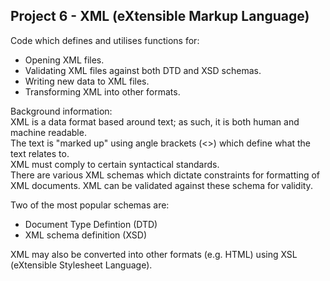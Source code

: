 ## Project 6 - XML (eXtensible Markup Language)

Code which defines and utilises functions for:
* Opening XML files.
* Validating XML files against both DTD and XSD schemas.
* Writing new data to XML files.
* Transforming XML into other formats. 

Background information:  
XML is a data format based around text; as such, it is both human and machine readable.  
The text is "marked up" using angle brackets (<>) which define what the text relates to.  
XML must comply to certain syntactical standards.  
There are various XML schemas which dictate constraints for formatting of XML documents. XML can be validated against these schema for validity.  
 
Two of the most popular schemas are:
* Document Type Defintion (DTD)
* XML schema definition (XSD)  

XML may also be converted into other formats (e.g. HTML) using XSL (eXtensible Stylesheet Language).
